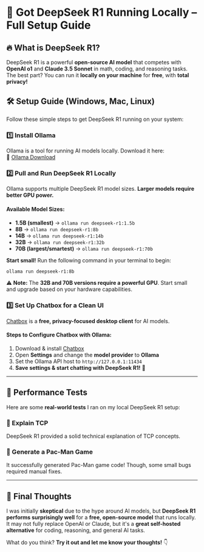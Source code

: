 # 🚀 Got DeepSeek R1 Running Locally – Full Setup Guide  

## 🔥 What is DeepSeek R1?  
DeepSeek R1 is a powerful **open-source AI model** that competes with **OpenAI o1** and **Claude 3.5 Sonnet** in math, coding, and reasoning tasks. The best part? You can run it **locally on your machine** for **free**, with **total privacy!**  

## 🛠️ Setup Guide (Windows, Mac, Linux)  
Follow these simple steps to get DeepSeek R1 running on your system:  

### 1️⃣ Install Ollama  
Ollama is a tool for running AI models locally. Download it here:  
🔗 [Ollama Download](https://ollama.com/download)  

### 2️⃣ Pull and Run DeepSeek R1 Locally  
Ollama supports multiple DeepSeek R1 model sizes. **Larger models require better GPU power.**  

#### Available Model Sizes:  
- **1.5B (smallest)** → `ollama run deepseek-r1:1.5b`  
- **8B** → `ollama run deepseek-r1:8b`  
- **14B** → `ollama run deepseek-r1:14b`  
- **32B** → `ollama run deepseek-r1:32b`  
- **70B (largest/smartest)** → `ollama run deepseek-r1:70b`  

**Start small!** Run the following command in your terminal to begin:  
```sh  
ollama run deepseek-r1:8b  
```  

⚠️ **Note:** The **32B and 70B versions require a powerful GPU**. Start small and upgrade based on your hardware capabilities.  

### 3️⃣ Set Up Chatbox for a Clean UI  
[Chatbox](https://chatboxai.app) is a **free, privacy-focused desktop client** for AI models.  

#### Steps to Configure Chatbox with Ollama:  
1. Download & install [Chatbox](https://chatboxai.app)  
2. Open **Settings** and change the **model provider** to **Ollama**  
3. Set the Ollama API host to `http://127.0.0.1:11434`  
4. **Save settings & start chatting with DeepSeek R1!** 🚀  

---  

## 🧪 Performance Tests  
Here are some **real-world tests** I ran on my local DeepSeek R1 setup:  

### 🔹 Explain TCP  
DeepSeek R1 provided a solid technical explanation of TCP concepts.  

### 🔹 Generate a Pac-Man Game  
It successfully generated Pac-Man game code! Though, some small bugs required manual fixes.  

---  

## 🤔 Final Thoughts  
I was initially **skeptical** due to the hype around AI models, but **DeepSeek R1 performs surprisingly well** for a **free, open-source model** that runs locally. It may not fully replace OpenAI or Claude, but it's a **great self-hosted alternative** for coding, reasoning, and general AI tasks.  

What do you think? **Try it out and let me know your thoughts!** 👇  
